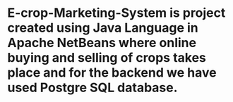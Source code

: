 # E-crop-Marketing-System is project created using Java Language in Apache NetBeans where online buying and selling of crops takes place and for the backend we have used Postgre SQL database.
